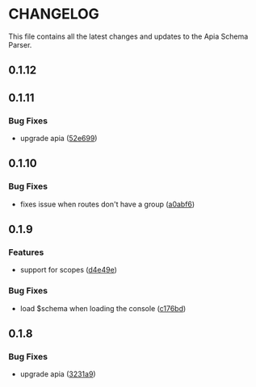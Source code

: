 # CHANGELOG

This file contains all the latest changes and updates to the Apia Schema Parser.

## 0.1.12

## 0.1.11

### Bug Fixes

- upgrade apia ([52e699](https://github.com/krystal/apia-schema-parser/commit/52e699e2dbd670f797fa4e1bd17f112915a9457d))

## 0.1.10

### Bug Fixes

- fixes issue when routes don't have a group ([a0abf6](https://github.com/krystal/apia-schema-parser/commit/a0abf60dbf23e43ba982d77eba0d8414d63f2ef6))

## 0.1.9

### Features

- support for scopes ([d4e49e](https://github.com/krystal/apia-schema-parser/commit/d4e49ef6b176a5a7b2490978dd3f85eb3ca0209c))

### Bug Fixes

- load $schema when loading the console ([c176bd](https://github.com/krystal/apia-schema-parser/commit/c176bde5b40f3e21b886438191f9f0bc8f2a3347))

## 0.1.8

### Bug Fixes

- upgrade apia ([3231a9](https://github.com/krystal/apia-schema-parser/commit/3231a95b53d9c18741177ae6d26ef4719012a943))
